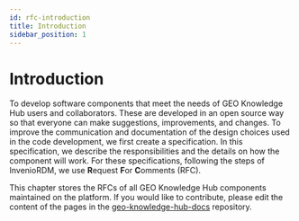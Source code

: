 ```yaml
---
id: rfc-introduction
title: Introduction
sidebar_position: 1
---
```


# Introduction

To develop software components that meet the needs of GEO Knowledge Hub users and collaborators. These are developed in an open source way so that everyone can make suggestions, improvements, and changes. To improve the communication and documentation of the design choices used in the code development, we first create a specification. In this specification, we describe the responsibilities and the details on how the component will work. For these specifications, following the steps of InvenioRDM, we use **R**equest **F**or **C**omments (RFC).

This chapter stores the RFCs of all GEO Knowledge Hub components maintained on the platform. If you would like to contribute, please edit the content of the pages in the [geo-knowledge-hub-docs](https://github.com/geo-knowledge-hub/geo-knowledge-hub-docs) repository.
